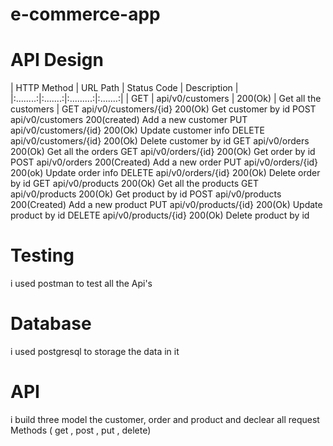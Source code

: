 # e-commerce-app
# API Design
| HTTP Method | URL Path | Status Code | Description |
|:........:|:.......:|:.........:|:.......:|
| GET | api/v0/customers | 200(Ok) | Get all the customers |
GET
api/v0/customers/{id}
200(Ok)
Get customer by id
POST
api/v0/customers
200(created)
Add a new customer
PUT
api/v0/customers/{id}
200(Ok)
Update customer info
DELETE
api/v0/customers/{id}
200(Ok)
Delete customer by id
GET
api/v0/orders
200(Ok)
Get all the orders
GET
api/v0/orders/{id}
200(Ok)
Get order by id
POST
api/v0/orders
200(Created)
Add a new order
PUT
api/v0/orders/{id}
200(ok)
Update order info
DELETE
api/v0/orders/{id}
200(Ok)
Delete order by id
GET
api/v0/products
200(Ok)
Get all the products 
GET
api/v0/products
200(Ok)
Get product by id
POST
api/v0/products
200(Created)
Add a new product
PUT
api/v0/products/{id}
200(Ok)
Update product by id
DELETE
api/v0/products/{id}
200(Ok)
Delete product by id





# Testing 
i used postman to test all the Api's


# Database
i used postgresql to storage the data in it


# API
i build three model the customer, order and product
and declear all request Methods ( get , post , put , delete)
